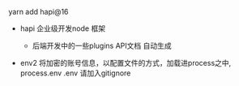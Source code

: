 yarn add hapi@16

- hapi 企业级开发node 框架
  - 后端开发中的一些plugins
    API文档 自动生成 

- env2 将加密的账号信息，以配置文件的方式，加载进process之中,
  process.env 
    .env 请加入gitignore 